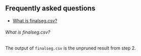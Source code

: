 ## Frequently asked questions

- [What is finalseg.csv?](#what-is-finalseg.csv)

###### What is finalseg.csv?
The output of `finalseg.csv` is the unpruned result from step 2.


